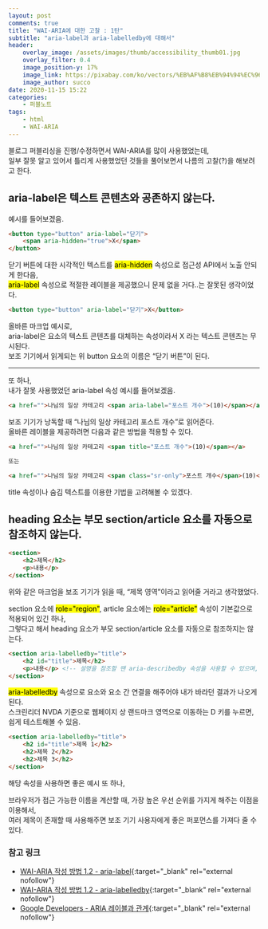 ```yaml
---
layout: post
comments: true
title: "WAI-ARIA에 대한 고찰 : 1탄"
subtitle: "aria-label과 aria-labelledby에 대해서"
header:
    overlay_image: /assets/images/thumb/accessibility_thumb01.jpg
    overlay_filter: 0.4
    image_position-y: 17%
    image_link: https://pixabay.com/ko/vectors/%EB%AF%B8%EB%94%94%EC%96%B4-%EB%93%A4%EC%96%B4-%EC%B0%B8%EC%A1%B0-%ED%86%A0%ED%81%AC-2288459/
    image_author: succo
date: 2020-11-15 15:22
categories:
    - 퍼블노트
tags:
    - html
    - WAI-ARIA
---
```


블로그 퍼블리싱을 진행/수정하면서 WAI-ARIA를 많이 사용했었는데,  
일부 잘못 알고 있어서 틀리게 사용했었던 것들을 풀어보면서 나름의 고찰(?)을 해보려고 한다.

## aria-label은 텍스트 콘텐츠와 공존하지 않는다.

예시를 들어보겠음.

```html
<button type="button" aria-label="닫기">
    <span aria-hidden="true">X</span>
</button>
```

닫기 버튼에 대한 시각적인 텍스트를 <mark>aria-hidden</mark> 속성으로 접근성 API에서 노출 안되게 한다음,  
<mark>aria-label</mark> 속성으로 적절한 레이블을 제공했으니 문제 없을 거다..는 잘못된 생각이었다.

```html
<button type="button" aria-label="닫기">X</button>
```

올바른 마크업 예시로,  
aria-label은 요소의 텍스트 콘텐츠를 대체하는 속성이라서 X 라는 텍스트 콘텐츠는 무시된다.  
보조 기기에서 읽게되는 위 button 요소의 이름은 &ldquo;닫기 버튼&rdquo;이 된다.

---

또 하나,  
내가 잘못 사용했었던 aria-label 속성 예시를 들어보겠음.

```html
<a href="">나님의 일상 카테고리 <span aria-label="포스트 개수">(10)</span></a>
```

보조 기기가 낭독할 때 &ldquo;나님의 일상 카테고리 포스트 개수&rdquo;로 읽어준다.  
올바른 레이블을 제공하려면 다음과 같은 방법을 적용할 수 있다.

```html
<a href="">나님의 일상 카테고리 <span title="포스트 개수">(10)</span></a>

또는

<a href="">나님의 일상 카테고리 <span class="sr-only">포스트 개수</span>(10)</a>
```

title 속성이나 숨김 텍스트를 이용한 기법을 고려해볼 수 있겠다.

## heading 요소는 부모 section/article 요소를 자동으로 참조하지 않는다.

```html
<section>
    <h2>제목</h2>
    <p>내용</p>
</section>
```

위와 같은 마크업을 보조 기기가 읽을 때, &ldquo;제목 영역&rdquo;이라고 읽어줄 거라고 생각했었다.

section 요소에 <mark>role="region"</mark>, article 요소에는 <mark>role="article"</mark> 속성이 기본값으로 적용되어 있긴 하나,  
그렇다고 해서 heading 요소가 부모 section/article 요소를 자동으로 참조하지는 않는다.

```html
<section aria-labelledby="title">
    <h2 id="title">제목</h2>
    <p>내용</p> <!-- 설명을 참조할 땐 aria-describedby 속성을 사용할 수 있으며, 나중에 다뤄보겠음. -->
</section>
```

<mark>aria-labelledby</mark> 속성으로 요소와 요소 간 연결을 해주어야 내가 바라던 결과가 나오게 된다.  
스크린리더 NVDA 기준으로 웹페이지 상 랜드마크 영역으로 이동하는 D 키를 누르면, 쉽게 테스트해볼 수 있음.

```html
<section aria-labelledby="title">
    <h2 id="title">제목 1</h2>
    <h2>제목 2</h2>
    <h2>제목 3</h2>
</section>
```

해당 속성을 사용하면 좋은 예시 또 하나,  

브라우저가 접근 가능한 이름을 계산할 때, 가장 높은 우선 순위를 가지게 해주는 이점을 이용해서,  
여러 제목이 존재할 때 사용해주면 보조 기기 사용자에게 좋은 퍼포먼스를 가져다 줄 수 있다.

### 참고 링크

* [WAI-ARIA 작성 방법 1.2 - aria-label](https://mulder21c.github.io/aria-practices/#naming_with_aria-label){:target="_blank" rel="external nofollow"}
* [WAI-ARIA 작성 방법 1.2 - aria-labelledby](https://mulder21c.github.io/aria-practices/#naming_with_aria-labelledby){:target="_blank" rel="external nofollow"}
* [Google Developers - ARIA 레이블과 관계](https://developers.google.com/web/fundamentals/accessibility/semantics-aria/aria-labels-and-relationships?hl=ko){:target="_blank" rel="external nofollow"}